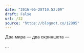 ```yaml
---
date: "2016-06-28T10:52:09"
draft: False
url: /32
source: "https://blognot.co/12895"
---
```


Два мира — два скриншота — 

...

